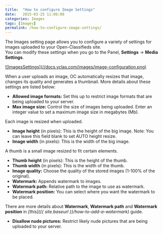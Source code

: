```yaml
---
title:  "How to configure Image Settings"
date:   2015-03-25 11:06:08
categories: Images
tags: [Images]
permalink: /how-to-configure-image-settings/
---
```

The Images setting page allows you to configure a variety of settings for images uploaded to your Open-Classifieds site. <br>
You can modify these settings when you go to the Panel, **Settings** -> **Media Settings**. 

<a href="//docs.yclas.com/images/image-configuration.png" class="thumbnail gallery-item" data-gallery>
![ImagesSettings](//docs.yclas.com/images/image-configuration.png) 
</a>

When a user uploads an image, OC automatically resizes that image, changes its quality and generates a thumbnail. More details about these settings are listed below: 

+ **Allowed image formats:** Set this up to restrict image formats that are being uploaded to your server.
+ **Max image size:** Control the size of images being uploaded. Enter an integer value to set a maximum image size in megabytes (Mb).

Each image is resized when uploaded. 

+ **Image height** (in pixels): This is the height of the big image. Note: You can leave this field blank to set AUTO height resize.
+ **Image width** (in pixels): This is the width of the big image.

A thumb is a small image resized to fit certain elements. 

+ **Thumb height** (in pixels): This is the height of the thumb.
+ **Thumb width** (in pixels): This is the width of the thumb.
+ **Image quality:** Choose the quality of the stored images (1-100% of the original).
+ **Watermark:** Appends watermark to images.
+ **Watermark path:** Relative path to the image to use as watermark.
+ **Watermark position:** You can select where you want the watermark to be placed. 

There are more details about **Watermark**, **Watermark path** and **Watermark position** in _[this]({{ site.baseurl }}/how-to-add-a-watermark)_ guide. 

+ **Disallow nude pictures:** Restrict likely nude pictures that are being uploaded to your server.

